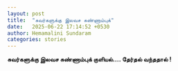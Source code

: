 ```yaml
---
layout: post
title:  "சுவர்களுக்கு இலவச சுண்ணாம்புக்"
date:   2025-06-22 17:14:52 +0530
author: Hemamalini Sundaram
categories: stories
---
```


**சுவர்களுக்கு இலவச சுண்ணாம்புக் குளியல்\.... தேர்தல் வந்ததால் !**
